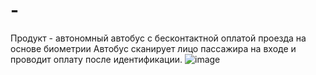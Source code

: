 # -
Продукт - автономный автобус с бесконтактной оплатой проезда на основе биометрии Автобус сканирует лицо пассажира на входе и проводит оплату после идентификации.
![image](https://github.com/user-attachments/assets/a9ed372a-a1fa-486d-8511-f23937d3a2d5)
